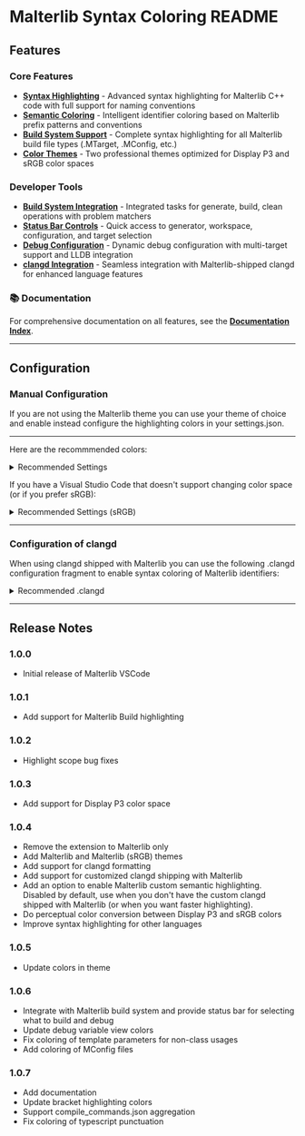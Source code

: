 # Malterlib Syntax Coloring README

## Features

### Core Features
* **[Syntax Highlighting](docs/syntax-highlighting.md)** - Advanced syntax highlighting for Malterlib C++ code with full support for naming conventions
* **[Semantic Coloring](docs/semantic-coloring.md)** - Intelligent identifier coloring based on Malterlib prefix patterns and conventions
* **[Build System Support](docs/build-system.md)** - Complete syntax highlighting for all Malterlib build file types (.MTarget, .MConfig, etc.)
* **[Color Themes](docs/color-themes.md)** - Two professional themes optimized for Display P3 and sRGB color spaces

### Developer Tools
* **[Build System Integration](docs/build-integration.md)** - Integrated tasks for generate, build, clean operations with problem matchers
* **[Status Bar Controls](docs/status-bar.md)** - Quick access to generator, workspace, configuration, and target selection
* **[Debug Configuration](docs/debug-configuration.md)** - Dynamic debug configuration with multi-target support and LLDB integration
* **[clangd Integration](docs/clangd-integration.md)** - Seamless integration with Malterlib-shipped clangd for enhanced language features

### 📚 Documentation
For comprehensive documentation on all features, see the **[Documentation Index](docs/README.md)**.

---

## Configuration

### Manual Configuration

If you are not using the Malterlib theme you can use your theme of choice and enable instead configure the highlighting colors in your settings.json.

---
Here are the recommmended colors:

<details><summary>Recommended Settings</summary>

```json
{RecommendedSettings}
```
</details>

If you have a Visual Studio Code that doesn't support changing color space (or if you prefer sRGB):
<details><summary>Recommended Settings (sRGB)</summary>

```json
{RecommendedSettingsSRGB}
```
</details>

---

### Configuration of clangd

When using clangd shipped with Malterlib you can use the following .clangd configuration fragment to enable
syntax coloring of Malterlib identifiers:
<details><summary>Recommended .clangd</summary>

```yaml
{RecommendedClangD}
```
</details>

---

## Release Notes

### 1.0.0

* Initial release of Malterlib VSCode

### 1.0.1

* Add support for Malterlib Build highlighting

### 1.0.2

* Highlight scope bug fixes

### 1.0.3

* Add support for Display P3 color space

### 1.0.4

* Remove the extension to Malterlib only
* Add Malterlib and Malterlib (sRGB) themes
* Add support for clangd formatting
* Add support for customized clangd shipping with Malterlib
* Add an option to enable Malterlib custom semantic highlighting. Disabled by default, use when you don't have the custom clangd shipped with Malterlib (or when you want faster highlighting).
* Do perceptual color conversion between Display P3 and sRGB colors
* Improve syntax highlighting for other languages

### 1.0.5

* Update colors in theme

### 1.0.6

* Integrate with Malterlib build system and provide status bar for selecting what to build and debug
* Update debug variable view colors
* Fix coloring of template parameters for non-class usages
* Add coloring of MConfig files

### 1.0.7

* Add documentation
* Update bracket highlighting colors
* Support compile_commands.json aggregation
* Fix coloring of typescript punctuation

